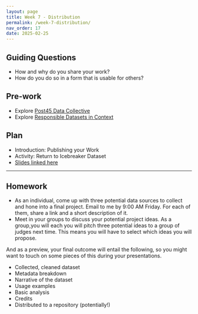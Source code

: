 ```yaml
---
layout: page
title: Week 7 - Distribution
permalink: /week-7-distribution/
nav_order: 17
date: 2025-02-25
---
```


## Guiding Questions

* How and why do you share your work?
* How do you do so in a form that is usable for others?

## Pre-work

* Explore [Post45 Data Collective](https://data.post45.org/)
* Explore [Responsible Datasets in Context](https://www.responsible-datasets-in-context.com/)

## Plan

* Introduction: Publishing your Work
* Activity: Return to Icebreaker Dataset
* [Slides linked here](/data-for-the-rest-of-us/resources/week-7/distribution.pptx)

---

## Homework

* As an individual, come up with three potential data sources to collect and hone into a final project. Email to me by 9:00 AM Friday. For each of them, share a link and a short description of it.
* Meet in your groups to discuss your potential project ideas. As a group,you will each you will pitch three potential ideas to a group of judges next time. This means you will have to select which ideas you will propose. 

And as a preview, your final outcome will entail the following, so you might want to touch on some pieces of this during your presentations.

* Collected, cleaned dataset
* Metadata breakdown
* Narrative of the dataset
* Usage examples
* Basic analysis
* Credits
* Distributed to a repository (potentially!)
